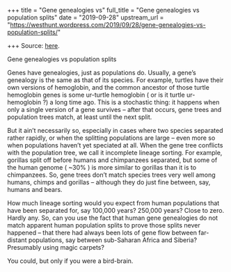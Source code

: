 +++
title = "Gene genealogies vs"
full_title = "Gene genealogies vs population splits"
date = "2019-09-28"
upstream_url = "https://westhunt.wordpress.com/2019/09/28/gene-genealogies-vs-population-splits/"

+++
Source: [here](https://westhunt.wordpress.com/2019/09/28/gene-genealogies-vs-population-splits/).

Gene genealogies vs population splits

Genes have genealogies, just as populations do. Usually, a gene’s
genealogy is the same as that of its species. For example, turtles have
their own versions of hemoglobin, and the common ancestor of those
turtle hemoglobin genes is some ur-turtle hemoglobin ( or is it turtle
ur-hemoglobin ?) a long time ago. This is a stochastic thing: it
happens when only a single version of a gene survives – after that
occurs, gene trees and population trees match, at least until the next
split.

But it ain’t necessarily so, especially in cases where two species
separated rather rapidly, or when the splitting populations are large –
even more so when populations haven’t yet speciated at all. When the
gene tree conflicts with the population tree, we call it incomplete
lineage sorting. For example, gorillas split off before humans and
chimpanzees separated, but some of the human genome ( \~30% ) is more
similar to gorillas than it is to chimpanzees. So, gene trees don’t
match species trees very well among humans, chimps and gorillas –
although they do just fine between, say, humans and bears.

How much lineage sorting would you expect from human populations that
have been separated for, say 100,000 years? 250,000 years? Close to
zero. Hardly any. So, can you use the fact that human gene genealogies
do not match apparent human population splits to prove those splits
never happened – that there had always been lots of gene flow between
far-distant populations, say between sub-Saharan Africa and Siberia?
Presumably using magic carpets?

You could, but only if you were a bird-brain.









